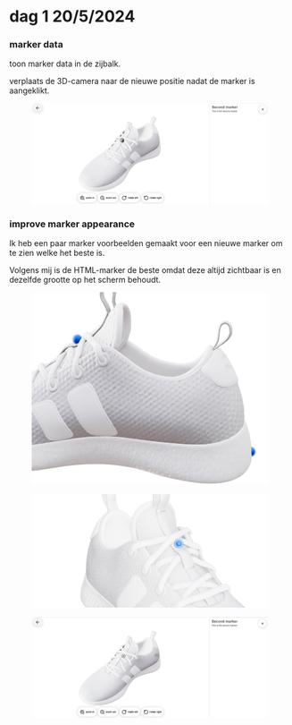# dag 1 20/5/2024

### marker data&#x20;

toon marker data in de zijbalk.&#x20;

verplaats de 3D-camera naar de nieuwe positie nadat de marker is aangeklikt.



<figure><img src="../.gitbook/assets/image (41).png" alt=""><figcaption></figcaption></figure>

### &#x20;improve marker appearance&#x20;

Ik heb een paar marker voorbeelden gemaakt voor een nieuwe marker om te zien welke het beste is.

Volgens mij is de HTML-marker de beste omdat deze altijd zichtbaar is en dezelfde grootte op het scherm behoudt.

<figure><img src="../.gitbook/assets/image (33).png" alt=""><figcaption></figcaption></figure>

<figure><img src="../.gitbook/assets/image (32).png" alt=""><figcaption></figcaption></figure>

<figure><img src="../.gitbook/assets/image (40).png" alt=""><figcaption></figcaption></figure>

